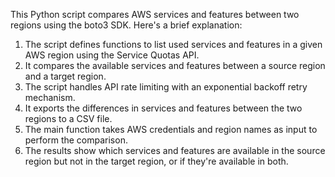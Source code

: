 This Python script compares AWS services and features between two regions using the boto3 SDK. Here's a brief explanation:

1. The script defines functions to list used services and features in a given AWS region using the Service Quotas API.
2. It compares the available services and features between a source region and a target region.
3. The script handles API rate limiting with an exponential backoff retry mechanism.
4. It exports the differences in services and features between the two regions to a CSV file.
5. The main function takes AWS credentials and region names as input to perform the comparison.
6. The results show which services and features are available in the source region but not in the target region, or if they're available in both.
